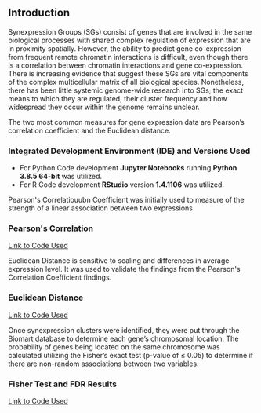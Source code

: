 ## Introduction

Synexpression Groups (SGs) consist of genes that are involved in the same biological processes with shared complex regulation of expression that are in proximity spatially. However, the ability to predict gene co-expression from frequent remote chromatin interactions is difficult, even though there is a correlation between chromatin interactions and gene co-expression. There is increasing evidence that suggest these SGs are vital components of the complex multicellular matrix of all biological species.  Nonetheless, there has been little systemic genome-wide research into SGs; the exact means to which they are regulated, their cluster frequency and how widespread they occur within the genome remains unclear.


The two most common measures for gene expression data are Pearson’s correlation coefficient and the Euclidean distance. 

### Integrated Development Environment (IDE) and Versions Used
- For Python Code development **Jupyter Notebooks** running **Python 3.8.5 64-bit** was utilized.
- For R Code development **RStudio** version **1.4.1106** was utilized.

Pearson's Correlatiouubn Coefficient was initially used to measure of the strength of a linear association between two expressions
### Pearson's Correlation
[Link to Code Used](https://i-milligan.github.io/Synexpression-Groups-Identification/pearson)

Euclidean Distance is sensitive to scaling and differences in average expression level.  It was used to validate the findings from the Pearson's Correlation Coefficient findings.
### Euclidean Distance
[Link to Code Used](https://i-milligan.github.io/Synexpression-Groups-Identification/euclidean)

Once synexpression clusters were identified, they were put through the Biomart database to determine each gene’s chromosomal location. The probability of genes being located on the same chromosome was calculated utilizing the Fisher’s exact test (p-value of ≤ 0.05) to determine if there are non-random associations between two variables.
### Fisher Test and FDR Results
[Link to Code Used](fisher.md)

